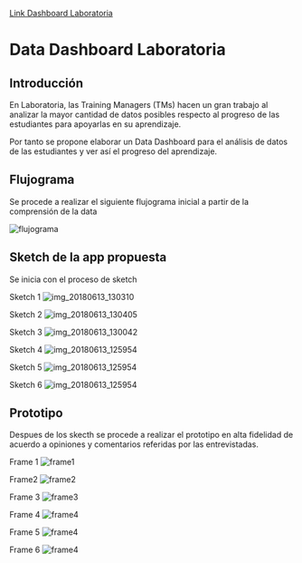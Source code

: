 [Link Dashboard Laboratoria](https://docs.google.com/spreadsheets/d/1AoXQjZnZ5MTPwJPNEGDyvn5vksiOUoPr932TjAldTE4/edit#gid=536983970)
# Data Dashboard Laboratoria

## Introducción

En Laboratoria, las Training Managers (TMs) hacen un gran trabajo al analizar la
mayor cantidad de datos posibles respecto al progreso de las estudiantes para
apoyarlas en su aprendizaje.

Por tanto se propone elaborar un Data Dashboard para el análisis de datos de las estudiantes y ver así el progreso del aprendizaje.
## Flujograma

Se procede a realizar el siguiente flujograma inicial a partir de la comprensión de la data

![flujograma](https://user-images.githubusercontent.com/39382009/41407448-108639fa-6f95-11e8-89c9-422b1725feec.png)


## Sketch de la app propuesta

Se inicia con el proceso de sketch

Sketch 1
![img_20180613_130310](https://github.com/RebecaStefany/lim-2018-05-bc-core-pm-datadashboard/blob/develop/img/skecth1.png)

Sketch 2
![img_20180613_130405](https://github.com/RebecaStefany/lim-2018-05-bc-core-pm-datadashboard/blob/develop/img/skecth2.png)

Sketch 3
![img_20180613_130042](https://github.com/RebecaStefany/lim-2018-05-bc-core-pm-datadashboard/blob/develop/img/skecth3.png)

Sketch 4
![img_20180613_125954](https://github.com/RebecaStefany/lim-2018-05-bc-core-pm-datadashboard/blob/develop/img/skecth4.png)

Sketch 5
![img_20180613_125954](https://github.com/RebecaStefany/lim-2018-05-bc-core-pm-datadashboard/blob/develop/img/skecth5.png)

Sketch 6
![img_20180613_125954](https://github.com/RebecaStefany/lim-2018-05-bc-core-pm-datadashboard/blob/develop/img/skecth6.png)


## Prototipo
Despues de los skecth se procede a realizar el prototipo en alta fidelidad de acuerdo a opiniones y comentarios referidas por las
entrevistadas.

Frame 1
![frame1](https://github.com/RebecaStefany/lim-2018-05-bc-core-pm-datadashboard/blob/develop/img/frame1.png)

Frame2
![frame2](https://github.com/RebecaStefany/lim-2018-05-bc-core-pm-datadashboard/blob/develop/img/frame2.png)

Frame 3
![frame3](https://github.com/RebecaStefany/lim-2018-05-bc-core-pm-datadashboard/blob/develop/img/frame3.png)

Frame 4
![frame4](https://github.com/RebecaStefany/lim-2018-05-bc-core-pm-datadashboard/blob/develop/img/frame4.png)

Frame 5
![frame4](https://github.com/RebecaStefany/lim-2018-05-bc-core-pm-datadashboard/blob/develop/img/frame5.png)

Frame 6
![frame4](https://github.com/RebecaStefany/lim-2018-05-bc-core-pm-datadashboard/blob/develop/img/frame6.png)

